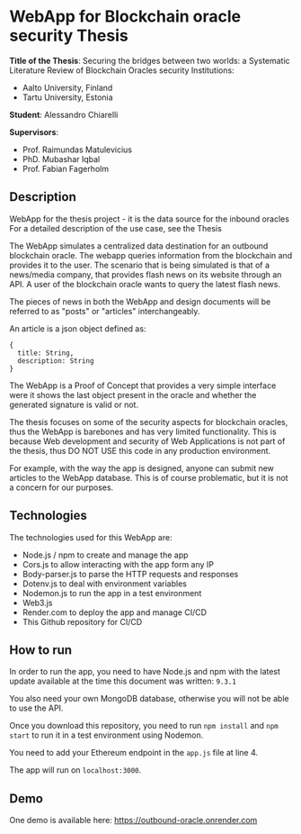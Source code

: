# WebApp for Blockchain oracle security Thesis

**Title of the Thesis**: Securing the bridges between two worlds: a Systematic Literature Review of Blockchain Oracles security
Institutions:
- Aalto University, Finland
- Tartu University, Estonia

**Student**: Alessandro Chiarelli

**Supervisors**:
- Prof. Raimundas Matulevicius
- PhD. Mubashar Iqbal
- Prof. Fabian Fagerholm

## Description
WebApp for the thesis project - it is the data source for the inbound oracles
For a detailed description of the use case, see the Thesis

The WebApp simulates a centralized data destination for an outbound blockchain oracle.
The webapp queries information from the blockchain and provides it to the user.
The scenario that is being simulated is that of a news/media company, that provides
flash news on its website through an API. A user of the blockchain oracle wants
to query the latest flash news.

The pieces of news in both the WebApp and design documents will be referred to as
"posts" or "articles" interchangeably.

An article is a json object defined as:
```
{
  title: String,
  description: String
}
```

The WebApp is a Proof of Concept that provides a very simple interface were it shows the last object present in the oracle and whether the generated signature is valid or not.

The thesis focuses on some of the security aspects for blockchain oracles, thus the WebApp
is barebones and has very limited functionality. This is because Web development and 
security of Web Applications is not part of the thesis, thus DO NOT USE this code in any
production environment.

For example, with the way the app is designed, anyone can submit new articles to the 
WebApp database. This is of course problematic, but it is not a concern for our 
purposes.

## Technologies

The technologies used for this WebApp are:
- Node.js / npm to create and manage the app
- Cors.js to allow interacting with the app form any IP
- Body-parser.js to parse the HTTP requests and responses
- Dotenv.js to deal with environment variables
- Nodemon.js to run the app in a test environment
- Web3.js
- Render.com to deploy the app and manage CI/CD
- This Github repository for CI/CD

## How to run

In order to run the app, you need to have Node.js and npm with the latest update available
at the time this document was written: `9.3.1`

You also need your own MongoDB database, otherwise you will not be able to use the API.

Once you download this repository, you need to run `npm install` and `npm start` to run it
in a test environment using Nodemon.

You need to add your Ethereum endpoint in the `app.js` file at line 4. 

The app will run on `localhost:3000`.

## Demo

One demo is available here: https://outbound-oracle.onrender.com
